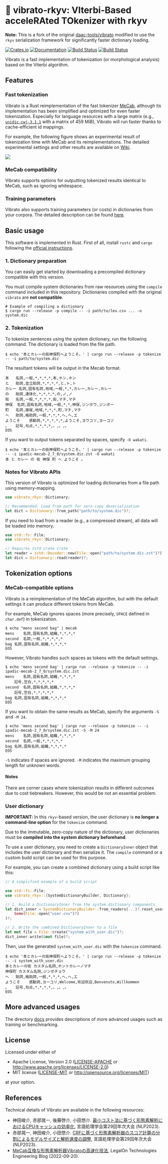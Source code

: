 # 🎤 vibrato-rkyv: VIterbi-Based acceleRAted TOkenizer with rkyv

**Note:** This is a fork of the original [daac-tools/vibrato](https://github.com/daac-tools/vibrato) modified to use the `rkyv` serialization framework for significantly faster dictionary loading.

[![Crates.io](https://img.shields.io/crates/v/vibrato-rkyv)](https://crates.io/crates/vibrato-rkyv)
[![Documentation](https://docs.rs/vibrato-rkyv/badge.svg)](https://docs.rs/vibrato-rkyv)
[![Build Status](https://github.com/stellanomia/vibrato-rkyv/actions/workflows/rust.yml/badge.svg)](https://github.com/stellanomia/vibrato-rkyv/actions)
[![Build Status](https://github.com/daac-tools/vibrato/actions/workflows/rust.yml/badge.svg)](https://github.com/daac-tools/vibrato/actions)

Vibrato is a fast implementation of tokenization (or morphological analysis) based on the Viterbi algorithm.

## Features

### Fast tokenization

Vibrato is a Rust reimplementation of the fast tokenizer [MeCab](https://taku910.github.io/mecab/),
although its implementation has been simplified and optimized for even faster tokenization.
Especially for language resources with a large matrix
(e.g., [`unidic-cwj-3.1.1`](https://clrd.ninjal.ac.jp/unidic/back_number.html#unidic_cwj) with a matrix of 459 MiB),
Vibrato will run faster thanks to cache-efficient id mappings.

For example, the following figure shows an experimental result of
tokenization time with MeCab and its reimplementations.
The detailed experimental settings and other results are available on [Wiki](https://github.com/daac-tools/vibrato/wiki/Speed-Comparison).

![](./figures/comparison.svg)

### MeCab compatibility

Vibrato supports options for outputting tokenized results identical to MeCab, such as ignoring whitespace.

### Training parameters

Vibrato also supports training parameters (or costs) in dictionaries from your corpora.
The detailed description can be found [here](./docs/train.md).

## Basic usage

This software is implemented in Rust.
First of all, install `rustc` and `cargo` following the [official instructions](https://www.rust-lang.org/tools/install).

### 1. Dictionary preparation

You can easily get started by downloading a precompiled dictionary compatible with this version.

You must compile system dictionaries from raw resources using the `compile` command included in this repository. Dictionaries compiled with the original `vibrato` are **not compatible**.

```
# Example of compiling a dictionary
$ cargo run --release -p compile -- -i path/to/lex.csv ... -o system.dic
```

### 2. Tokenization

To tokenize sentences using the system dictionary, run the following command. The dictionary is loaded from the file path.

```
$ echo '本とカレーの街神保町へようこそ。' | cargo run --release -p tokenize -- -i path/to/system.dic
```

The resultant tokens will be output in the Mecab format.

```
本	名詞,一般,*,*,*,*,本,ホン,ホン
と	助詞,並立助詞,*,*,*,*,と,ト,ト
カレー	名詞,固有名詞,地域,一般,*,*,カレー,カレー,カレー
の	助詞,連体化,*,*,*,*,の,ノ,ノ
街	名詞,一般,*,*,*,*,街,マチ,マチ
神保	名詞,固有名詞,地域,一般,*,*,神保,ジンボウ,ジンボー
町	名詞,接尾,地域,*,*,*,町,マチ,マチ
へ	助詞,格助詞,一般,*,*,*,へ,ヘ,エ
ようこそ	感動詞,*,*,*,*,*,ようこそ,ヨウコソ,ヨーコソ
。	記号,句点,*,*,*,*,。,。,。
EOS
```

If you want to output tokens separated by spaces, specify `-O wakati`.

```
$ echo '本とカレーの街神保町へようこそ。' | cargo run --release -p tokenize -- -i ipadic-mecab-2_7_0/system.dic.zst -O wakati
本 と カレー の 街 神保 町 へ ようこそ 。
```

### Notes for Vibrato APIs
This version of Vibrato is optimized for loading dictionaries from a file path using memory-mapping.

```rust
use vibrato_rkyv::Dictionary;

// Recommended: Load from path for zero-copy deserialization
let dict = Dictionary::from_path("path/to/system.dic")?;
```

If you need to load from a reader (e.g., a compressed stream), all data will be loaded into memory.

```rust
use std::fs::File;
use vibrato_rkyv::Dictionary;

// Requires zstd crate crate
let reader = zstd::Decoder::new(File::open("path/to/system.dic.zst")?)?;
let dict = Dictionary::read(reader)?;
```

## Tokenization options

### MeCab-compatible options

Vibrato is a reimplementation of the MeCab algorithm,
but with the default settings it can produce different tokens from MeCab.

For example, MeCab ignores spaces (more precisely, `SPACE` defined in `char.def`) in tokenization.

```
$ echo "mens second bag" | mecab
mens	名詞,固有名詞,組織,*,*,*,*
second	名詞,一般,*,*,*,*,*
bag	名詞,固有名詞,組織,*,*,*,*
EOS
```

However, Vibrato handles such spaces as tokens with the default settings.

```
$ echo 'mens second bag' | cargo run --release -p tokenize -- -i ipadic-mecab-2_7_0/system.dic.zst
mens	名詞,固有名詞,組織,*,*,*,*
 	記号,空白,*,*,*,*,*
second	名詞,固有名詞,組織,*,*,*,*
 	記号,空白,*,*,*,*,*
bag	名詞,固有名詞,組織,*,*,*,*
EOS
```

If you want to obtain the same results as MeCab, specify the arguments `-S` and `-M 24`.

```
$ echo 'mens second bag' | cargo run --release -p tokenize -- -i ipadic-mecab-2_7_0/system.dic.zst -S -M 24
mens	名詞,固有名詞,組織,*,*,*,*
second	名詞,一般,*,*,*,*,*
bag	名詞,固有名詞,組織,*,*,*,*
EOS
```

`-S` indicates if spaces are ignored.
`-M` indicates the maximum grouping length for unknown words.

#### Notes

There are corner cases where tokenization results in different outcomes due to cost tiebreakers.
However, this would be not an essential problem.

### User dictionary

**IMPORTANT:** In this `rkyv`-based version, the user dictionary is **no longer a command-line option** for the `tokenize` command.

Due to the immutable, zero-copy nature of the dictionary, user dictionaries must be **compiled into the system dictionary beforehand**.

To use a user dictionary, you need to create a `DictionaryInner` object that includes the user dictionary and then serialize it. The `compile` command or a custom build script can be used for this purpose.

For example, you can create a combined dictionary using a build script like this:

```rust
// A simplified example of a build script

use std::fs::File;
use vibrato_rkyv::{SystemDictionaryBuilder, Dictionary};

// 1. Build a DictionaryInner from the system dictionary components
let dict_inner = SystemDictionaryBuilder::from_readers(...)?.reset_user_lexicon_from_reader(
    Some(File::open("user.csv")?)
)?;

// 2. Write the combined DictionaryInner to a file
let mut file = File::create("system_with_user.dic")?;
dict_inner.write(&mut file)?;
```

Then, use the generated `system_with_user.dic` with the `tokenize` command.

```
$ echo '本とカレーの街神保町へようこそ。' | cargo run --release -p tokenize -- -i system_with_user.dic
本とカレーの街	カスタム名詞,ホントカレーノマチ
神保町	カスタム名詞,ジンボチョウ
へ	助詞,格助詞,一般,*,*,*,へ,ヘ,エ
ようこそ	感動詞,ヨーコソ,Welcome,欢迎欢迎,Benvenuto,Willkommen
。	記号,句点,*,*,*,*,。,。,。
EOS
```
## More advanced usages

The directory [docs](./docs/) provides descriptions of more advanced usages such as training or benchmarking.

## License

Licensed under either of

 * Apache License, Version 2.0
   ([LICENSE-APACHE](LICENSE-APACHE) or http://www.apache.org/licenses/LICENSE-2.0)
 * MIT license
   ([LICENSE-MIT](LICENSE-MIT) or http://opensource.org/licenses/MIT)

at your option.

## References

Technical details of Vibrato are available in the following resources:

- 神田峻介, 赤部晃一, 後藤啓介, 小田悠介.
  [最小コスト法に基づく形態素解析におけるCPUキャッシュの効率化](https://www.anlp.jp/proceedings/annual_meeting/2023/pdf_dir/C2-4.pdf),
  言語処理学会第29回年次大会 (NLP2023).
- 赤部晃一, 神田峻介, 小田悠介.
  [CRFに基づく形態素解析器のスコア計算の分割によるモデルサイズと解析速度の調整](https://www.anlp.jp/proceedings/annual_meeting/2023/pdf_dir/C2-1.pdf),
  言語処理学会第29回年次大会 (NLP2023).
- [MeCab互換な形態素解析器Vibratoの高速化技法](https://tech.legalforce.co.jp/entry/2022/09/20/133132),
  LegalOn Technologies Engineering Blog (2022-09-20).
